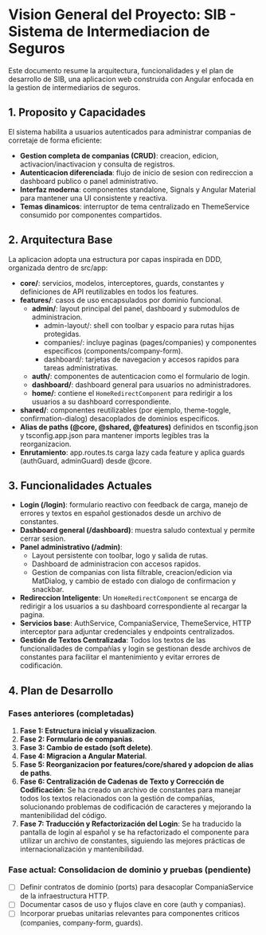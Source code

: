 # Vision General del Proyecto: SIB - Sistema de Intermediacion de Seguros

Este documento resume la arquitectura, funcionalidades y el plan de desarrollo de SIB, una aplicacion web construida con Angular enfocada en la gestion de intermediarios de seguros.

## 1. Proposito y Capacidades

El sistema habilita a usuarios autenticados para administrar companias de corretaje de forma eficiente:

- **Gestion completa de companias (CRUD)**: creacion, edicion, activacion/inactivacion y consulta de registros.
- **Autenticacion diferenciada**: flujo de inicio de sesion con redireccion a dashboard publico o panel administrativo.
- **Interfaz moderna**: componentes standalone, Signals y Angular Material para mantener una UI consistente y reactiva.
- **Temas dinamicos**: interruptor de tema centralizado en ThemeService consumido por componentes compartidos.

## 2. Arquitectura Base

La aplicacion adopta una estructura por capas inspirada en DDD, organizada dentro de src/app:

- **core/**: servicios, modelos, interceptores, guards, constantes y definiciones de API reutilizables en todos los features.
- **features/**: casos de uso encapsulados por dominio funcional.
  - **admin/**: layout principal del panel, dashboard y submodulos de administracion.
    - admin-layout/: shell con toolbar y espacio para rutas hijas protegidas.
    - companies/: incluye paginas (pages/companies) y componentes especificos (components/company-form).
    - dashboard/: tarjetas de navegacion y accesos rapidos para tareas administrativas.
  - **auth/**: componentes de autenticacion como el formulario de login.
  - **dashboard/**: dashboard general para usuarios no administradores.
  - **home/**: contiene el `HomeRedirectComponent` para redirigir a los usuarios a su dashboard correspondiente.
- **shared/**: componentes reutilizables (por ejemplo, theme-toggle, confirmation-dialog) desacoplados de dominios especificos.
- **Alias de paths (@core, @shared, @features)** definidos en tsconfig.json y tsconfig.app.json para mantener imports legibles tras la reorganizacion.
- **Enrutamiento**: app.routes.ts carga lazy cada feature y aplica guards (authGuard, adminGuard) desde @core.

## 3. Funcionalidades Actuales

- **Login (/login)**: formulario reactivo con feedback de carga, manejo de errores y textos en español gestionados desde un archivo de constantes.
- **Dashboard general (/dashboard)**: muestra saludo contextual y permite cerrar sesion.
- **Panel administrativo (/admin)**:
  - Layout persistente con toolbar, logo y salida de rutas.
  - Dashboard de administracion con accesos rapidos.
  - Gestion de companias con lista filtrable, creacion/edicion via MatDialog, y cambio de estado con dialogo de confirmacion y snackbar.
- **Redireccion Inteligente**: Un `HomeRedirectComponent` se encarga de redirigir a los usuarios a su dashboard correspondiente al recargar la pagina.
- **Servicios base**: AuthService, CompaniaService, ThemeService, HTTP interceptor para adjuntar credenciales y endpoints centralizados.
- **Gestión de Textos Centralizada**: Todos los textos de las funcionalidades de compañías y login se gestionan desde archivos de constantes para facilitar el mantenimiento y evitar errores de codificación.

## 4. Plan de Desarrollo

### Fases anteriores (completadas)
1. **Fase 1: Estructura inicial y visualizacion**.
2. **Fase 2: Formulario de companias**.
3. **Fase 3: Cambio de estado (soft delete)**.
4. **Fase 4: Migracion a Angular Material**.
5. **Fase 5: Reorganizacion por features/core/shared y adopcion de alias de paths**.
6. **Fase 6: Centralización de Cadenas de Texto y Corrección de Codificación**: Se ha creado un archivo de constantes para manejar todos los textos relacionados con la gestión de compañías, solucionando problemas de codificación de caracteres y mejorando la mantenibilidad del código.
7. **Fase 7: Traducción y Refactorización del Login**: Se ha traducido la pantalla de login al español y se ha refactorizado el componente para utilizar un archivo de constantes, siguiendo las mejores prácticas de internacionalización y mantenibilidad.

### Fase actual: Consolidacion de dominio y pruebas (pendiente)
- [ ] Definir contratos de dominio (ports) para desacoplar CompaniaService de la infraestructura HTTP.
- [ ] Documentar casos de uso y flujos clave en core (auth y companias).
- [ ] Incorporar pruebas unitarias relevantes para componentes criticos (companies, company-form, guards).
